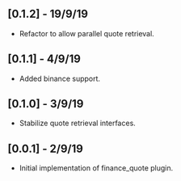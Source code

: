 ## [0.1.2] - 19/9/19

*  Refactor to allow parallel quote retrieval.

## [0.1.1] - 4/9/19

*  Added binance support.

## [0.1.0] - 3/9/19

*  Stabilize quote retrieval interfaces.

## [0.0.1] - 2/9/19

*  Initial implementation of finance_quote plugin.

